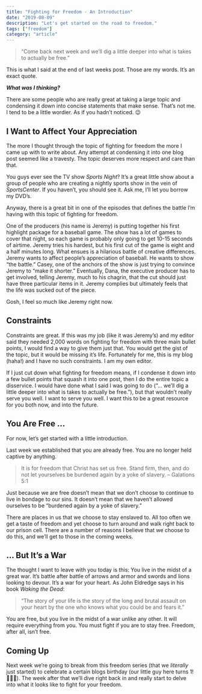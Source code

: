 ```yaml
---
title: "Fighting for Freedom - An Introduction"
date: "2019-08-09"
description: "Let's get started on the road to freedom."
tags: ["freedom"]
category: "article"
---
```


> “Come back next week and we’ll dig a little deeper into what is takes to actually be free.”

This is what I said at the end of last weeks post. Those are my words. It’s an exact quote.

**_What was I thinking?_**

There are some people who are really great at taking a large topic and condensing it down into concise statements that make sense. That’s not me. I tend to be a little wordier. As if you hadn’t noticed. 😉

## I Want to Affect Your Appreciation

The more I thought through the topic of fighting for freedom the more I came up with to write about. Any attempt at condensing it into one blog post seemed like a travesty. The topic deserves more respect and care than that.

You guys ever see the TV show _Sports Night_? It’s a great little show about a group of people who are creating a nightly sports show in the vein of _SportsCenter_. If you haven’t, you should see it. Ask me, I’ll let you borrow my DVD’s.

Anyway, there is a great bit in one of the episodes that defines the battle I’m having with this topic of fighting for freedom.

One of the producers (his name is Jeremy) is putting together his first highlight package for a baseball game. The show has a lot of games to cover that night, so each game is probably only going to get 10-15 seconds of airtime. Jeremy tries his hardest, but his first cut of the game is eight and a half minutes long. What ensues is a hilarious battle of creative differences. Jeremy wants to affect people’s appreciation of baseball. He wants to show “the battle.” Casey, one of the anchors of the show is just trying to convince Jeremy to “make it shorter.” Eventually, Dana, the executive producer has to get involved, telling Jeremy, much to his chagrin, that the cut should just have three particular items in it. Jeremy complies but ultimately feels that the life was sucked out of the piece.

Gosh, I feel so much like Jeremy right now.

## Constraints

Constraints are great. If this was my job (like it was Jeremy’s) and my editor said they needed 2,000 words on fighting for freedom with three main bullet points, I would find a way to give them just that. You would get the gist of the topic, but it would be missing it’s life. Fortunately for me, this is my blog (haha!) and I have no such constraints. I am my own editor.

If I just cut down what fighting for freedom means, if I condense it down into a few bullet points that squash it into one post, then I do the entire topic a disservice. I would have done what I said I was going to do (“… we’ll dig a little deeper into what is takes to actually be free.”), but that wouldn’t really serve you well. I want to serve you well. I want this to be a great resource for you both now, and into the future.

## You Are Free …

For now, let’s get started with a little introduction.

Last week we established that you are already free. You are no longer held captive by anything.

> It is for freedom that Christ has set us free. Stand firm, then, and do not let yourselves be burdened again by a yoke of slavery.
> – Galations 5:1

Just because we are free doesn’t mean that we don’t choose to continue to live in bondage to our sins. It doesn’t mean that we haven’t allowed ourselves to be “burdened again by a yoke of slavery.”

There are places in us that we choose to stay enslaved to. All too often we get a taste of freedom and yet choose to turn around and walk right back to our prison cell. There are a number of reasons I believe that we choose to do this, and we’ll get to those in the coming weeks.

## … But It’s a War

The thought I want to leave with you today is this: You live in the midst of a great war. It’s battle after battle of arrows and armor and swords and lions looking to devour. It’s a war for your heart. As John Eldredge says in his book _Waking the Dead_:

> “The story of your life is the story of the long and brutal assault on your heart by the one who knows what you could be and fears it.”

You are free, but you live in the midst of a war unlike any other. It will require everything from you. You must fight if you are to stay free. Freedom, after all, isn’t free.

## Coming Up

Next week we’re going to break from this freedom series (that we _literally_ just started) to celebrate a certain blogs birthday (our little guy here turns 1! 🎁🎂🎉). The week after that we’ll dive right back in and really start to delve into what it looks like to fight for your freedom.
